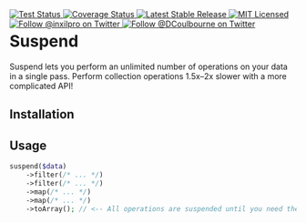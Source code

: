 <div style="float: right;">
	<a href="https://github.com/glhd/suspend/actions" target="_blank">
		<img 
			src="https://github.com/glhd/suspend/workflows/Pest/badge.svg" 
			alt="Test Status" 
		/>
	</a>
	<a href="https://codeclimate.com/github/glhd/suspend/test_coverage" target="_blank">
		<img 
			src="https://api.codeclimate.com/v1/badges/f597a6e8d9f968a55f03/test_coverage" 
			alt="Coverage Status" 
		/>
	</a>
	<a href="https://packagist.org/packages/glhd/suspend" target="_blank">
        <img 
            src="https://poser.pugx.org/glhd/suspend/v/stable" 
            alt="Latest Stable Release" 
        />
	</a>
	<a href="./LICENSE" target="_blank">
        <img 
            src="https://poser.pugx.org/glhd/suspend/license" 
            alt="MIT Licensed" 
        />
    </a>
    <a href="https://twitter.com/inxilpro" target="_blank">
        <img 
            src="https://img.shields.io/twitter/follow/inxilpro?style=social" 
            alt="Follow @inxilpro on Twitter" 
        />
    </a>
    <a href="https://twitter.com/DCoulbourne" target="_blank">
        <img 
            src="https://img.shields.io/twitter/follow/DCoulbourne?style=social" 
            alt="Follow @DCoulbourne on Twitter" 
        />
    </a>
</div>

# Suspend

Suspend lets you perform an unlimited number of operations on your data in a single pass.
Perform collection operations 1.5x–2x slower with a more complicated API!

## Installation

## Usage

```php
suspend($data)
    ->filter(/* ... */)
    ->filter(/* ... */)
    ->map(/* ... */)
    ->map(/* ... */)
    ->toArray(); // <-- All operations are suspended until you need the data
```
